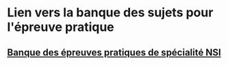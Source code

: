 # Lien vers la banque des sujets pour l'épreuve pratique

## [Banque des épreuves pratiques de spécialité NSI ](https://eduscol.education.fr/2661/banque-des-epreuves-pratiques-de-specialite-nsi)
